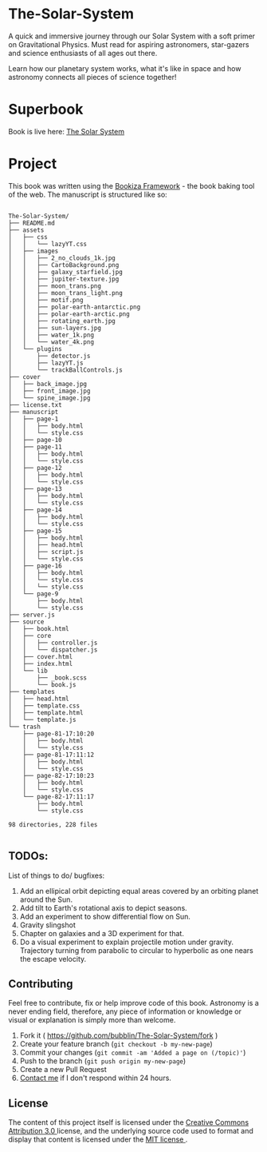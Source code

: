 # The-Solar-System
A quick and immersive journey through our Solar System with a soft primer on Gravitational Physics. Must read for aspiring astronomers, star-gazers and science enthusiasts of all ages out there. 

Learn how our planetary system works, what it's like in space and how astronomy connects all pieces of science together!
# Superbook

Book is live here: [The Solar System](https://bubbl.in/cover/the-solar-system-by-marvin-danig)

# Project
This book was written using the [Bookiza Framework](http://bookiza.io) - the book baking tool of the web. The manuscript is structured like so:


```

The-Solar-System/
├── README.md
├── assets
│   ├── css
│   │   └── lazyYT.css
│   ├── images
│   │   ├── 2_no_clouds_1k.jpg
│   │   ├── CartoBackground.png
│   │   ├── galaxy_starfield.jpg
│   │   ├── jupiter-texture.jpg
│   │   ├── moon_trans.png
│   │   ├── moon_trans_light.png
│   │   ├── motif.png
│   │   ├── polar-earth-antarctic.png
│   │   ├── polar-earth-arctic.png
│   │   ├── rotating_earth.jpg
│   │   ├── sun-layers.jpg
│   │   ├── water_1k.png
│   │   └── water_4k.png
│   └── plugins
│       ├── detector.js
│       ├── lazyYT.js
│       └── trackBallControls.js
├── cover
│   ├── back_image.jpg
│   ├── front_image.jpg
│   └── spine_image.jpg
├── license.txt
├── manuscript
│   ├── page-1
│   │   ├── body.html
│   │   └── style.css
│   ├── page-10
│   ├── page-11
│   │   ├── body.html
│   │   └── style.css
│   ├── page-12
│   │   ├── body.html
│   │   └── style.css
│   ├── page-13
│   │   ├── body.html
│   │   └── style.css
│   ├── page-14
│   │   ├── body.html
│   │   └── style.css
│   ├── page-15
│   │   ├── body.html
│   │   ├── head.html
│   │   ├── script.js
│   │   └── style.css
│   ├── page-16
│   │   ├── body.html
│   │   └── style.css
│   │   └── style.css
│   └── page-9
│       ├── body.html
│       └── style.css
├── server.js
├── source
│   ├── book.html
│   ├── core
│   │   ├── controller.js
│   │   └── dispatcher.js
│   ├── cover.html
│   ├── index.html
│   └── lib
│       ├── _book.scss
│       └── book.js
├── templates
│   ├── head.html
│   ├── template.css
│   ├── template.html
│   └── template.js
└── trash
    ├── page-81-17:10:20
    │   ├── body.html
    │   └── style.css
    ├── page-81-17:11:12
    │   ├── body.html
    │   └── style.css
    ├── page-82-17:10:23
    │   ├── body.html
    │   └── style.css
    └── page-82-17:11:17
        ├── body.html
        └── style.css

98 directories, 228 files


```
## TODOs:
List of things to do/ bugfixes:

1. Add an ellipical orbit depicting equal areas covered by an orbiting planet around the Sun. 
2. Add tilt to Earth's rotational axis to depict seasons. 
3. Add an experiment to show differential flow on Sun. 
4. Gravity slingshot
5. Chapter on galaxies and a 3D experiment for that. 
6. Do a visual experiment to explain projectile motion under gravity. Trajectory turning from parabolic to circular to hyperbolic as one nears the escape velocity.

## Contributing

Feel free to contribute, fix or help improve code of this book. Astronomy is a never ending field, therefore, any piece of information or knowledge or visual or  explanation is  simply more than welcome.

1. Fork it ( https://github.com/bubblin/The-Solar-System/fork )
2. Create your feature branch (`git checkout -b my-new-page`)
3. Commit your changes (`git commit -am 'Added a page on (/topic)'`)
4. Push to the branch (`git push origin my-new-page`)
5. Create a new Pull Request
6. <a href = "mailto:marvin@bubbl.in">Contact me</a> if I don't respond within 24 hours.

## License
The content of this project itself is licensed under the <a href="http://creativecommons.org/licenses/by/3.0/us/deed.en_US">Creative Commons Attribution 3.0 </a> license, and the underlying source code used to format and display that content is licensed under the <a href="http://opensource.org/licenses/mit-license.php">MIT license </a>.